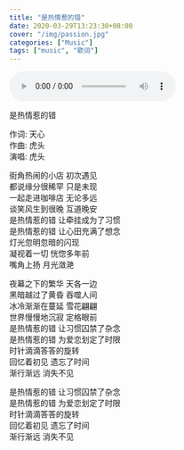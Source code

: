 ```yaml
---
title: "是热情惹的错"
date: 2020-03-29T13:23:30+08:00
cover: "/img/passion.jpg"
categories: ["Music"]
tags: ["music", "歌词"]
---
```



<audio controls autoplay loop src="/media/is-passion's-fault.mp3"></audio>

是热情惹的错      

作词: 天心      
作曲: 虎头      
演唱: 虎头      

街角热闹的小店 初次遇见      
都说缘分很稀罕 只是未现     
一起走进咖啡店 无论多远      
谈笑风生到很晚 互道晚安      
是热情惹的错 让牵挂成为了习惯        
是热情惹的错 让心田充满了想念       
灯光忽明忽暗的闪现           
凝视着一切 恍惚多年前         
嘴角上扬 月光潋滟

夜幕之下的繁华 天各一边      
黑暗越过了黄昏 吞噬人间       
冰冷渐渐在蔓延 雪花翩翩      
世界慢慢地沉寂 定格眼前      
是热情惹的错 让习惯囚禁了杂念      
是热情惹的错 为爱恋划定了时限      
时针滴滴答答的旋转      
回忆着初见 遗忘了时间      
渐行渐远 消失不见      

是热情惹的错 让习惯囚禁了杂念      
是热情惹的错 为爱恋划定了时限      
时针滴滴答答的旋转      
回忆着初见 遗忘了时间      
渐行渐远 消失不见      




